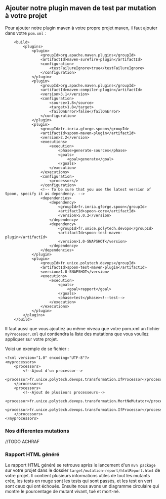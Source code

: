 ## Ajouter notre plugin maven de test par mutation à votre projet

Pour ajouter notre plugin maven à votre propre projet maven, il faut ajouter dans votre `pom.xml` :

```
    <build>
        <plugins>
            <plugin>
                <groupId>org.apache.maven.plugins</groupId>
                <artifactId>maven-surefire-plugin</artifactId>
                <configuration>
                    <testFailureIgnore>true</testFailureIgnore>
                </configuration>
            </plugin>
            <plugin>
                <groupId>org.apache.maven.plugins</groupId>
                <artifactId>maven-compiler-plugin</artifactId>
                <version>3.1</version>
                <configuration>
                    <source>1.8</source>
                    <target>1.8</target>
                    <failOnError>false</failOnError>
                </configuration>
            </plugin>
            <plugin>
                <groupId>fr.inria.gforge.spoon</groupId>
                <artifactId>spoon-maven-plugin</artifactId>
                <version>2.2</version>
                <executions>
                    <execution>
                        <phase>generate-sources</phase>
                        <goals>
                            <goal>generate</goal>
                        </goals>
                    </execution>
                </executions>
                <configuration>
                    <processors/>
                </configuration>
                <!-- To be sure that you use the latest version of Spoon, specify it as dependency. -->
                <dependencies>
                    <dependency>
                        <groupId>fr.inria.gforge.spoon</groupId>
                        <artifactId>spoon-core</artifactId>
                        <version>5.0.2</version>
                    </dependency>
                    <dependency>
                        <groupId>fr.unice.polytech.devops</groupId>
                        <artifactId>spoon-test-maven-plugin</artifactId>
                        <version>1.0-SNAPSHOT</version>
                    </dependency>
                </dependencies>
            </plugin>
            <plugin>
                <groupId>fr.unice.polytech.devops</groupId>
                <artifactId>spoon-test-maven-plugin</artifactId>
                <version>1.0-SNAPSHOT</version>
                <executions>
                    <execution>
                        <goals>
                            <goal>rapport</goal>
                        </goals>
                        <phase>test</phase><!--test-->
                    </execution>
                </executions>
            </plugin>
        </plugins>
    </build>
```

Il faut aussi que vous ajoutiez au même niveau que votre pom.xml un fichier `myProcessor.xml` qui contiendra la liste des mutations que vous voullez appliquer sur votre projet.

Voici un exemple de se fichier :
```
<?xml version="1.0" encoding="UTF-8"?>
<myprocessors>
    <processors>
        <!--Ajout d'un processor-->
        <processor>fr.unice.polytech.devops.transformation.IfProcessor</processor>
    </processors>
    <processors>
        <!--Ajout de plusieurs processeurs-->
        <processor>fr.unice.polytech.devops.transformation.MortNeMutator</processor>
        <processor>fr.unice.polytech.devops.transformation.IfProcessor</processor>
    </processors>
</myprocessors>
```

### Nos differentes mutations

//TODO ACHRAF

### Rapport HTML généré

Le rapport HTML généré se retrouve après le lancement d'un `mvn package` sur votre projet dans le dossier `target/mutation-report/htmlReport.html` de votre projet. Il contient plusieurs informations utiles de tout les mutants crée, les tests en rouge sont les tests qui sont passés, et les test en vert sont ceux qui ont échoués. Ensuite nous avons un diagramme circulaire qui montre le pourcentage de mutant vivant, tué et mort-né.

